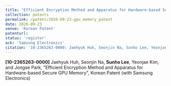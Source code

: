 ```yaml
---
title: "Efficient Encryption Method and Apparatus for Hardware-based Secure GPU Memory"
collection: patents
permalink: /patent/2020-09-23-gpu_memory_patent
date: 2020-09-23
venue: 'Korean Patent'
patenturl:
status: 'register'
ack: 'Samsung Electronics'
citation: '10-2365263-0000: Jaehyuk Huh, Seonjin Na, Sunho Lee, Yeonjae Kim, and Jongse Park, &quot;Efficient Encryption Method and Apparatus for Hardware-based Secure GPU Memory&quot;, Korean Patent (with Samsung Electronics)'
---
```

**[10-2365263-0000]** Jaehyuk Huh, Seonjin Na, **Sunho Lee**, Yeonjae Kim, and Jongse Park, &quot;Efficient Encryption Method and Apparatus for Hardware-based Secure GPU Memory&quot;, Korean Patent (with Samsung Electronics)
